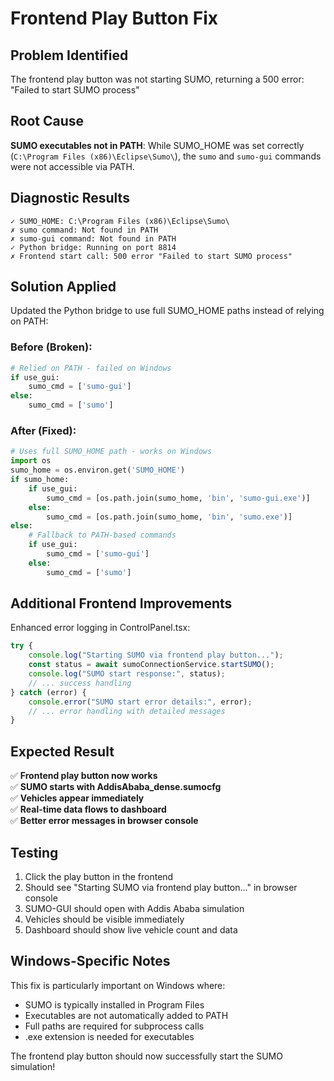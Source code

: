 # Frontend Play Button Fix

## Problem Identified
The frontend play button was not starting SUMO, returning a 500 error: "Failed to start SUMO process"

## Root Cause
**SUMO executables not in PATH**: While SUMO_HOME was set correctly (`C:\Program Files (x86)\Eclipse\Sumo\`), the `sumo` and `sumo-gui` commands were not accessible via PATH.

## Diagnostic Results
```
✓ SUMO_HOME: C:\Program Files (x86)\Eclipse\Sumo\
✗ sumo command: Not found in PATH
✗ sumo-gui command: Not found in PATH
✓ Python bridge: Running on port 8814
✗ Frontend start call: 500 error "Failed to start SUMO process"
```

## Solution Applied
Updated the Python bridge to use full SUMO_HOME paths instead of relying on PATH:

### Before (Broken):
```python
# Relied on PATH - failed on Windows
if use_gui:
    sumo_cmd = ['sumo-gui']
else:
    sumo_cmd = ['sumo']
```

### After (Fixed):
```python
# Uses full SUMO_HOME path - works on Windows
import os
sumo_home = os.environ.get('SUMO_HOME')
if sumo_home:
    if use_gui:
        sumo_cmd = [os.path.join(sumo_home, 'bin', 'sumo-gui.exe')]
    else:
        sumo_cmd = [os.path.join(sumo_home, 'bin', 'sumo.exe')]
else:
    # Fallback to PATH-based commands
    if use_gui:
        sumo_cmd = ['sumo-gui']
    else:
        sumo_cmd = ['sumo']
```

## Additional Frontend Improvements
Enhanced error logging in ControlPanel.tsx:
```typescript
try {
    console.log("Starting SUMO via frontend play button...");
    const status = await sumoConnectionService.startSUMO();
    console.log("SUMO start response:", status);
    // ... success handling
} catch (error) {
    console.error("SUMO start error details:", error);
    // ... error handling with detailed messages
}
```

## Expected Result
✅ **Frontend play button now works**  
✅ **SUMO starts with AddisAbaba_dense.sumocfg**  
✅ **Vehicles appear immediately**  
✅ **Real-time data flows to dashboard**  
✅ **Better error messages in browser console**  

## Testing
1. Click the play button in the frontend
2. Should see "Starting SUMO via frontend play button..." in browser console
3. SUMO-GUI should open with Addis Ababa simulation
4. Vehicles should be visible immediately
5. Dashboard should show live vehicle count and data

## Windows-Specific Notes
This fix is particularly important on Windows where:
- SUMO is typically installed in Program Files
- Executables are not automatically added to PATH
- Full paths are required for subprocess calls
- .exe extension is needed for executables

The frontend play button should now successfully start the SUMO simulation!